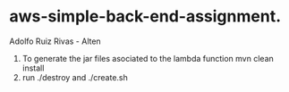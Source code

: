 # aws-simple-back-end-assignment.

Adolfo Ruiz Rivas - Alten

1. To generate the jar files asociated to the lambda function
mvn clean install
2. run ./destroy  and ./create.sh 




